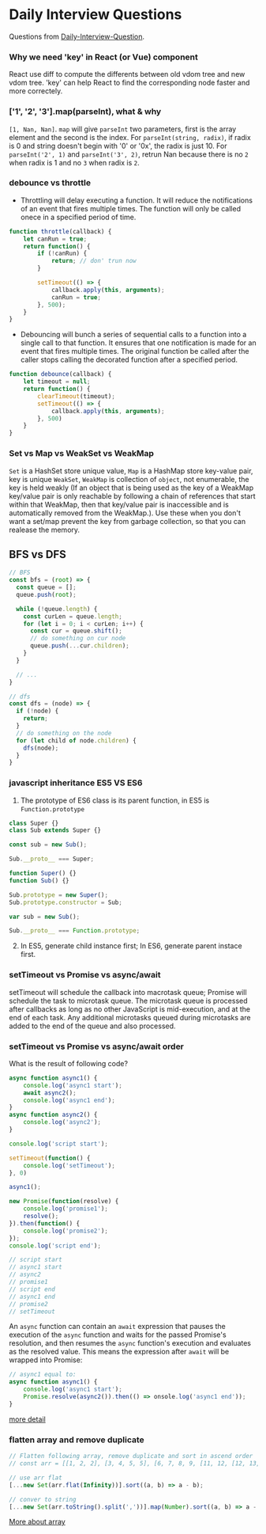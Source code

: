 # Daily Interview Questions

Questions from [Daily-Interview-Question](https://github.com/Advanced-Frontend/Daily-Interview-Question/blob/master/datum/summary.md).

### Why we need 'key' in React (or Vue) component
React use diff to compute the differents between old vdom tree and new vdom tree. 'key' can help React to find the corresponding node faster and more correctely.

### ['1', '2', '3'].map(parseInt), what & why
`[1, Nan, Nan]`. `map` will give `parseInt` two parameters, first is the array element and the second is the index. For `parseInt(string, radix)`, if radix is 0 and string doesn't begin with '0' or '0x', the radix is just 10. For `parseInt('2', 1)` and `parseInt('3', 2)`, retrun Nan because there is no `2` when radix is 1 and no `3` when radix is `2`.

### debounce vs throttle
- Throttling will delay executing a function. It will reduce the notifications of an event that fires multiple times. The function will only be called onece in a specified period of time.
```javascript
function throttle(callback) {
    let canRun = true;
    return function() {
        if (!canRun) {
            return; // don' trun now
        }

        setTimeout(() => {
            callback.apply(this, arguments);
            canRun = true;
        }, 500);
    }
}
```
- Debouncing will bunch a series of sequential calls to a function into a single call to that function. It ensures that one notification is made for an event that fires multiple times. The original function be called after the caller stops calling the decorated function after a specified period.
```javascript
function debounce(callback) {
    let timeout = null;
    return function() {
        clearTimeout(timeout);
        setTimeout(() => {
            callback.apply(this, arguments);
        }, 500)
    }
}
```

### Set vs Map vs WeakSet vs WeakMap
`Set` is a HashSet store unique value,
`Map` is a HashMap store key-value pair, key is unique
`WeakSet`, `WeakMap` is collection of `object`, not enumerable, the key is held weakly (If an object that is being used as the key of a WeakMap key/value pair is only reachable by following a chain of references that start within that WeakMap, then that key/value pair is inaccessible and is automatically removed from the WeakMap.). Use these when you don't want a set/map prevent the key from garbage collection, so that you can realease the memory.

## BFS vs DFS

```javascript
// BFS
const bfs = (root) => {
  const queue = [];
  queue.push(root);

  while (!queue.length) {
    const curLen = queue.length;
    for (let i = 0; i < curLen; i++) {
      const cur = queue.shift();
      // do something on cur node
      queue.push(...cur.children);
    }
  }

  // ...
}
```

```javascript
// dfs
const dfs = (node) => {
  if (!node) {
    return;
  }
  // do something on the node
  for (let child of node.children) {
    dfs(node);
  }
}
```

### javascript inheritance ES5 VS ES6
1. The prototype of ES6 class is its parent function, in ES5 is `Function.prototype`
```javascript
class Super {}
class Sub extends Super {}

const sub = new Sub();

Sub.__proto__ === Super;
```

```javascript
function Super() {}
function Sub() {}

Sub.prototype = new Super();
Sub.prototype.constructor = Sub;

var sub = new Sub();

Sub.__proto__ === Function.prototype;
```
2. In ES5, generate child instance first; In ES6, generate parent instace first.

### setTimeout vs Promise vs async/await
setTimeout will schedule the callback into macrotask queue; Promise will schedule the task to microtask queue. The microtask queue is processed after callbacks as long as no other JavaScript is mid-execution, and at the end of each task. Any additional microtasks queued during microtasks are added to the end of the queue and also processed.

### setTimeout vs Promise vs async/await order
What is the result of following code?
```javascript
async function async1() {
    console.log('async1 start');
    await async2();
    console.log('async1 end');
}
async function async2() {
	console.log('async2');
}

console.log('script start');

setTimeout(function() {
    console.log('setTimeout');
}, 0)

async1();

new Promise(function(resolve) {
    console.log('promise1');
    resolve();
}).then(function() {
    console.log('promise2');
});
console.log('script end');
```

```javascript
// script start
// async1 start
// async2
// promise1
// script end
// async1 end
// promise2
// setTimeout
```
An `async` function can contain an `await` expression that pauses the execution of the `async` function and waits for the passed Promise's resolution, and then resumes the `async` function's execution and evaluates as the resolved value. This means the expression after `await` will be wrapped into Promise:
```javascript
// async1 equal to:
async function async1() {
    console.log('async1 start');
    Promise.resolve(async2()).then(() => onsole.log('async1 end'));
}
```
[more detail](https://github.com/Advanced-Frontend/Daily-Interview-Question/issues/7)

### flatten array and remove duplicate
```javascript
// Flatten following array, remove duplicate and sort in ascend order
// const arr = [[1, 2, 2], [3, 4, 5, 5], [6, 7, 8, 9, [11, 12, [12, 13, [14]]]], 10];

// use arr flat
[...new Set(arr.flat(Infinity))].sort((a, b) => a - b);

// conver to string
[...new Set(arr.toString().split(','))].map(Number).sort((a, b) => a - b);
```
[More about array](http://es6.ruanyifeng.com/#docs/array#数组实例的-flat，flatMap)
